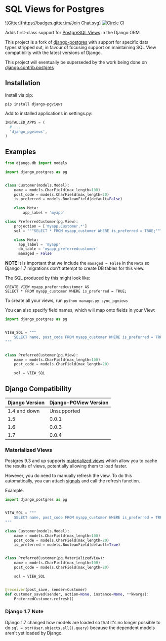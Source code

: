 SQL Views for Postgres
======================
[![Gitter](https://badges.gitter.im/Join Chat.svg)](https://gitter.im/mypebble/django-pgviews?utm_source=badge&utm_medium=badge&utm_campaign=pr-badge&utm_content=badge)
[![Circle CI](https://circleci.com/gh/mypebble/django-pgviews.png)](https://circleci.com/gh/mypebble/django-pgviews)

Adds first-class support for [PostgreSQL Views][pg-views] in the Django ORM

This project is a fork of [django-postgres][django-postgres] with support for
specific data types stripped out, in favour of focusing support on maintaining
SQL View compatibility with the latest versions of Django.

This project will eventually be superseded by the work being done on
[django.contrib.postgres][django-contrib-docs]

[django-postgres]: https://github.com/zacharyvoase/django-postgres
[pg-views]: http://www.postgresql.org/docs/9.1/static/sql-createview.html
[django-contrib-docs]: https://docs.djangoproject.com/en/dev/ref/contrib/postgres/

Installation
------------

Install via pip:

    pip install django-pgviews

Add to installed applications in settings.py:

```python
INSTALLED_APPS = (
  # ...
  'django_pgviews',
)
```

Examples
-------

```python
from django.db import models

import django_postgres as pg


class Customer(models.Model):
    name = models.CharField(max_length=100)
    post_code = models.CharField(max_length=20)
    is_preferred = models.BooleanField(default=False)

    class Meta:
        app_label = 'myapp'

class PreferredCustomer(pg.View):
    projection = ['myapp.Customer.*']
    sql = """SELECT * FROM myapp_customer WHERE is_preferred = TRUE;"""

    class Meta:
      app_label = 'myapp'
      db_table = 'myapp_preferredcustomer'
      managed = False
```

**NOTE** It is important that we include the `managed = False` in the `Meta` so
Django 1.7 migrations don't attempt to create DB tables for this view.

The SQL produced by this might look like:

```postgresql
CREATE VIEW myapp_preferredcustomer AS
SELECT * FROM myapp_customer WHERE is_preferred = TRUE;
```

To create all your views, run ``python manage.py sync_pgviews``

You can also specify field names, which will map onto fields in your View:

```python
import django_postgres as pg


VIEW_SQL = """
    SELECT name, post_code FROM myapp_customer WHERE is_preferred = TRUE
"""


class PreferredCustomer(pg.View):
    name = models.CharField(max_length=100)
    post_code = models.CharField(max_length=20)

    sql = VIEW_SQL
```

Django Compatibility
--------------------

<table>
  <thead>
    <tr>
      <th>Django Version</th>
      <th>Django-PGView Version</th>
    </tr>
  </thead>
  <tbody>
    <tr>
      <td>1.4 and down</td>
      <td>Unsupported</td>
    </tr>
    <tr>
      <td>1.5</td>
      <td>0.0.1</td>
    </tr>
    <tr>
      <td>1.6</td>
      <td>0.0.3</td>
    </tr>
    <tr>
      <td>1.7</td>
      <td>0.0.4</td>
    </tr>
  </tbody>
</table>

### Materialized Views

Postgres 9.3 and up supports [materialized views](http://www.postgresql.org/docs/current/static/sql-creatematerializedview.html)
which allow you to cache the results of views, potentially allowing them
to load faster.

However, you do need to manually refresh the view. To do this automatically,
you can attach [signals](https://docs.djangoproject.com/en/1.8/ref/signals/)
and call the refresh function.

Example:

```python
import django_postgres as pg


VIEW_SQL = """
    SELECT name, post_code FROM myapp_customer WHERE is_preferred = TRUE
"""

class Customer(models.Model):
    name = models.CharField(max_length=100)
    post_code = models.CharField(max_length=20)
    is_preferred = models.BooleanField(default=True)


class PreferredCustomer(pg.MaterializedView):
    name = models.CharField(max_length=100)
    post_code = models.CharField(max_length=20)

    sql = VIEW_SQL


@receiver(post_save, sender=Customer)
def customer_saved(sender, action=None, instance=None, **kwargs):
    PreferredCustomer.refresh()
```

### Django 1.7 Note

Django 1.7 changed how models are loaded so that it's no longer possible to do
`sql = str(User.objects.all().query)` because the dependent models aren't
yet loaded by Django.

